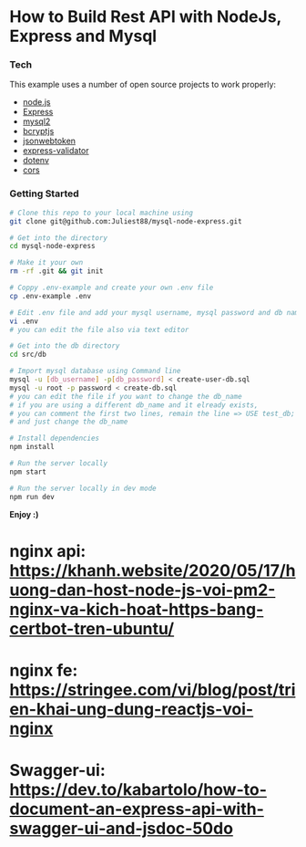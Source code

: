 # How to Build Rest API with NodeJs, Express and Mysql

### Tech

This example uses a number of open source projects to work properly:

* [node.js]
* [Express]
* [mysql2]
* [bcryptjs]
* [jsonwebtoken]
* [express-validator]
* [dotenv]
* [cors]

### Getting Started

``` sh
# Clone this repo to your local machine using
git clone git@github.com:Juliest88/mysql-node-express.git

# Get into the directory
cd mysql-node-express

# Make it your own
rm -rf .git && git init

# Coppy .env-example and create your own .env file
cp .env-example .env

# Edit .env file and add your mysql username, mysql password and db name
vi .env
# you can edit the file also via text editor

# Get into the db directory
cd src/db

# Import mysql database using Command line
mysql -u [db_username] -p[db_password] < create-user-db.sql
mysql -u root -p password < create-db.sql
# you can edit the file if you want to change the db_name
# if you are using a different db_name and it elready exists,
# you can comment the first two lines, remain the line => USE test_db;
# and just change the db_name

# Install dependencies
npm install

# Run the server locally
npm start

# Run the server locally in dev mode
npm run dev
```

**Enjoy :)**

[//]: # (These are reference links used in the body of this note and get stripped out when the markdown processor does its job. There is no need to format nicely because it shouldn't be seen. Thanks SO - http://stackoverflow.com/questions/4823468/store-comments-in-markdown-syntax)

   [git-repo-url]: <https://github.com/Juliest88/mysql-node-express.git>
   [node.js]: <http://nodejs.org>
   [express]: <http://expressjs.com>
   [mysql2]: <https://github.com/sidorares/node-mysql2#readme>
   [bcryptjs]: <https://github.com/dcodeIO/bcrypt.js#readme>
   [jsonwebtoken]: <https://github.com/auth0/node-jsonwebtoken#readme>
   [express-validator]: <https://express-validator.github.io/docs/>
   [dotenv]: <https://github.com/motdotla/dotenv#readme>
   [cors]: <https://github.com/expressjs/cors#readme>

# nginx api: https://khanh.website/2020/05/17/huong-dan-host-node-js-voi-pm2-nginx-va-kich-hoat-https-bang-certbot-tren-ubuntu/
# nginx fe: https://stringee.com/vi/blog/post/trien-khai-ung-dung-reactjs-voi-nginx

# Swagger-ui: https://dev.to/kabartolo/how-to-document-an-express-api-with-swagger-ui-and-jsdoc-50do